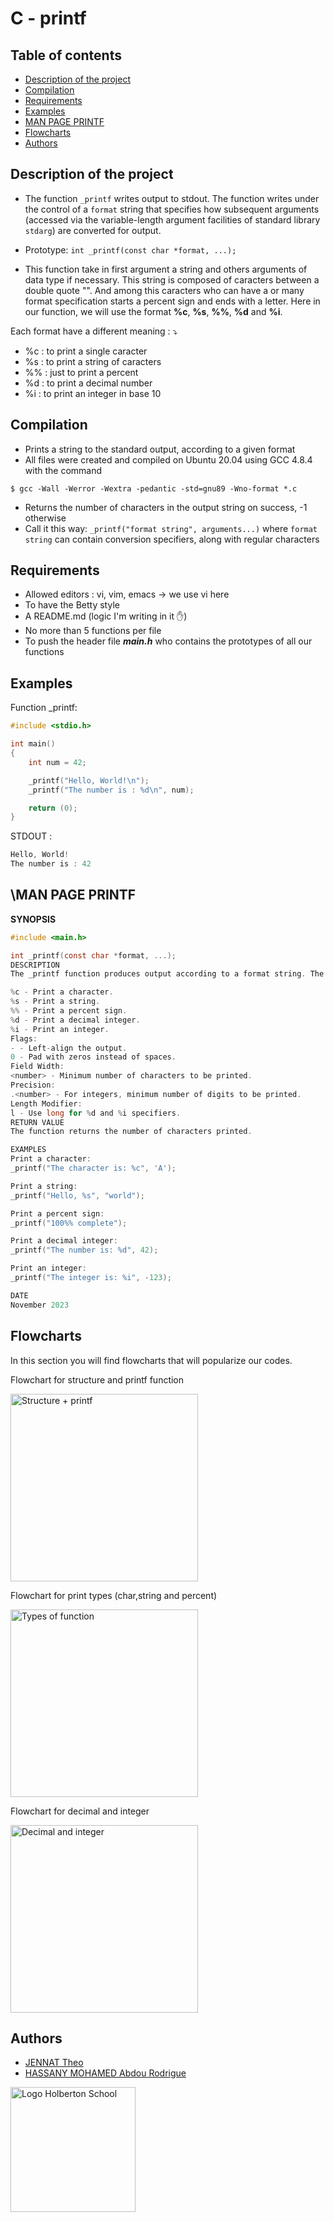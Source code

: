 C - printf
==========

## Table of contents
* [Description of the project](#description-of-the-project)
* [Compilation](#compilation)
* [Requirements](#requirement)
* [Examples](#examples)
* [MAN PAGE PRINTF](#man-page-printf)
* [Flowcharts](#Flowcharts)
* [Authors](#authors)

## Description of the project

- The function `_printf` writes output to stdout. The function writes under the control of a `format` string that specifies how subsequent arguments (accessed via the variable-length argument facilities of standard library `stdarg`) are converted for output.

- Prototype: `int _printf(const char *format, ...);`

- This function take in first argument a string and others arguments of data type if necessary. This string is composed of caracters between a double quote "". And among this caracters who can have a or many format specification starts a percent sign and ends with a letter. Here in our function, we will use the format **%c**, **%s**, **%%**, **%d** and **%i**.

Each format have a different meaning : :arrow_heading_down: 
* %c : to print a single caracter
* %s : to print a string of caracters
* %% : just to print a percent
* %d : to print a decimal number
* %i : to print an integer in base 10

## Compilation

* Prints a string to the standard output, according to a given format
* All files were created and compiled on Ubuntu 20.04 using GCC 4.8.4 with the command
```
$ gcc -Wall -Werror -Wextra -pedantic -std=gnu89 -Wno-format *.c
```
* Returns the number of characters in the output string on success, -1 otherwise
* Call it this way: `_printf("format string", arguments...)` where `format string` can contain conversion specifiers, along with regular characters

## Requirements

* Allowed editors : vi, vim, emacs -> we use vi here
* To have the Betty style
* A README.md (logic I'm writing in it :hand:)
* No more than 5 functions per file
* To push the header file ***main.h*** who contains the prototypes of all our functions

## Examples

Function _printf:

```c
#include <stdio.h>

int main() 
{
    int num = 42;

    _printf("Hello, World!\n");
    _printf("The number is : %d\n", num);

    return (0);
}
```

STDOUT :

```c
Hello, World!
The number is : 42
```

## \MAN PAGE PRINTF

**SYNOPSIS**

```c
#include <main.h>

int _printf(const char *format, ...);
DESCRIPTION
The _printf function produces output according to a format string. The format string can include the following conversion specifiers:

%c - Print a character.
%s - Print a string.
%% - Print a percent sign.
%d - Print a decimal integer.
%i - Print an integer.
Flags:
- - Left-align the output.
0 - Pad with zeros instead of spaces.
Field Width:
<number> - Minimum number of characters to be printed.
Precision:
.<number> - For integers, minimum number of digits to be printed.
Length Modifier:
l - Use long for %d and %i specifiers.
RETURN VALUE
The function returns the number of characters printed.

EXAMPLES
Print a character:
_printf("The character is: %c", 'A');

Print a string:
_printf("Hello, %s", "world");

Print a percent sign:
_printf("100%% complete");

Print a decimal integer:
_printf("The number is: %d", 42);

Print an integer:
_printf("The integer is: %i", -123);

DATE
November 2023
```

## Flowcharts

In this section you will find flowcharts that will popularize our codes.

Flowchart for structure and printf function


<img src="Flowcharts/MAIN.H + PRINTF.png" alt="Structure + printf" width="300"/>

Flowchart for print types (char,string and percent)


<img src="Flowcharts/TYPES OF FUNCTIONS.png" alt="Types of function" width="300"/>

Flowchart for decimal and integer


<img src="Flowcharts/DECIMAL AND INT.png" alt="Decimal and integer" width="300"/>

## Authors

* [JENNAT Theo](https://github.com/tjennat)
* [HASSANY MOHAMED Abdou Rodrigue](https://github.com/Rdrg974)

<img src="https://blog.holbertonschool.com/wp-content/uploads/2019/04/instagram_feed180.jpg" alt="Logo Holberton School"
width="200" height="200"/>

